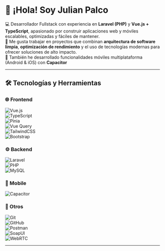 # 👋 ¡Hola! Soy Julian Palco

💻 Desarrollador Fullstack con experiencia en **Laravel (PHP)** y **Vue.js + TypeScript**, apasionado por construir aplicaciones web y móviles escalables, optimizadas y fáciles de mantener.  
🚀 Me gusta trabajar en proyectos que combinan **arquitectura de software limpia**, **optimización de rendimiento** y el uso de tecnologías modernas para ofrecer soluciones de alto impacto.  
📱 También he desarrollado funcionalidades móviles multiplataforma (Android & iOS) con **Capacitor**

---

## 🛠️ Tecnologías y Herramientas  

### 🌐 Frontend  
![Vue.js](https://img.shields.io/badge/Vue.js-35495E?style=for-the-badge&logo=vue.js&logoColor=4FC08D)  
![TypeScript](https://img.shields.io/badge/TypeScript-007ACC?style=for-the-badge&logo=typescript&logoColor=white)  
![Pinia](https://img.shields.io/badge/Pinia-FFD859?style=for-the-badge&logo=vue.js&logoColor=black)  
![Vue Query](https://img.shields.io/badge/Vue%20Query-FF4154?style=for-the-badge&logo=reactquery&logoColor=white)  
![TailwindCSS](https://img.shields.io/badge/TailwindCSS-06B6D4?style=for-the-badge&logo=tailwindcss&logoColor=white)  
![Bootstrap](https://img.shields.io/badge/Bootstrap-563D7C?style=for-the-badge&logo=bootstrap&logoColor=white)  

### ⚙️ Backend  
![Laravel](https://img.shields.io/badge/Laravel-FF2D20?style=for-the-badge&logo=laravel&logoColor=white)  
![PHP](https://img.shields.io/badge/PHP-777BB4?style=for-the-badge&logo=php&logoColor=white)  
![MySQL](https://img.shields.io/badge/MySQL-4479A1?style=for-the-badge&logo=mysql&logoColor=white)  

### 📱 Mobile  
![Capacitor](https://img.shields.io/badge/Capacitor-119EFF?style=for-the-badge&logo=capacitor&logoColor=white)  

### 🔧 Otros  
![Git](https://img.shields.io/badge/Git-F05032?style=for-the-badge&logo=git&logoColor=white)  
![GitHub](https://img.shields.io/badge/GitHub-181717?style=for-the-badge&logo=github&logoColor=white)  
![Postman](https://img.shields.io/badge/Postman-FF6C37?style=for-the-badge&logo=postman&logoColor=white)  
![SoapUI](https://img.shields.io/badge/SoapUI-6CB33F?style=for-the-badge&logo=soapui&logoColor=white)  
![WebRTC](https://img.shields.io/badge/WebRTC-333333?style=for-the-badge&logo=webrtc&logoColor=white)  

---
